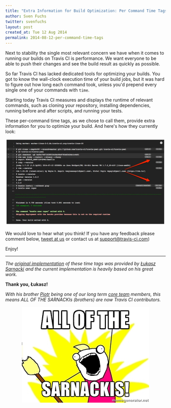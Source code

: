 ```yaml
---
title: "Extra Information for Build Optimization: Per Command Time Tags"
author: Sven Fuchs
twitter: svenfuchs
layout: post
created_at: Tue 12 Aug 2014
permalink: 2014-08-12-per-command-time-tags
---
```


Next to stability the single most relevant concern we have when it comes to
running our builds on Travis CI is performance. We want everyone to be able to
push their changes and see the build result as quickly as possible.

So far Travis CI has lacked dedicated tools for optimizing your builds. You got
to know the wall-clock execution time of your build jobs, but it was hard to
figure out how long each command took, unless you'd prepend every single one of
your commands with `time`.

Starting today Travis CI measures and displays the runtime of relevant
commands, such as cloning your repository, installing dependencies, running
before and after scripts, and running your tests.

These per-command time tags, as we chose to call them, provide extra information
for you to optimize your build. And here's how they currently look:

![Travis CI Per Command Time Tags](/images/2014-08-12_time-tags.jpg)

We would love to hear what you think! If you have any feedback please comment
below, [tweet at us](https://twitter.com/travisci) or contact us at
[support@travis-ci.com](mailto:support@travis-ci.com))

Enjoy!

---

_The [original implementation](https://github.com/travis-ci/travis-build/pull/199)
of these time tags was provided by
[Łukasz Sarnacki](https://github.com/lukesarnacki) and the current
implementation is heavily based on his great work._

__Thank you, Łukasz!__

_With his brother [Piotr](https://github.com/drogus) being one of our long term
[core team](https://travis-ci.com/team) members, this means ALL OF THE
SARNACKIs (brothers) are now Travis CI contributors._

<p align="center"><img align="center" src="/images/2014-08-12_all-the-sarnackis.jpg" alt="ALL OF THE SARNACKIs"><p>
